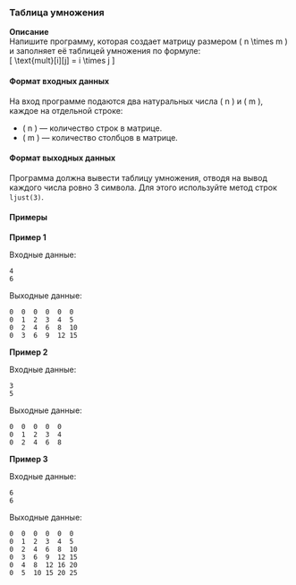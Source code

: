 ### Таблица умножения

**Описание**  
Напишите программу, которая создает матрицу размером \( n \times m \) и заполняет её таблицей умножения по формуле:  
\[
\text{mult}[i][j] = i \times j
\]

#### Формат входных данных
На вход программе подаются два натуральных числа \( n \) и \( m \), каждое на отдельной строке:
- \( n \) — количество строк в матрице.
- \( m \) — количество столбцов в матрице.

#### Формат выходных данных
Программа должна вывести таблицу умножения, отводя на вывод каждого числа ровно 3 символа. Для этого используйте метод строк `ljust(3)`.

#### Примеры

**Пример 1**

Входные данные:
```
4
6
```

Выходные данные:
```
0  0  0  0  0  0  
0  1  2  3  4  5  
0  2  4  6  8  10 
0  3  6  9  12 15
```

**Пример 2**

Входные данные:
```
3
5
```

Выходные данные:
```
0  0  0  0  0  
0  1  2  3  4  
0  2  4  6  8  
```

**Пример 3**

Входные данные:
```
6
6
```

Выходные данные:
```
0  0  0  0  0  0  
0  1  2  3  4  5  
0  2  4  6  8  10 
0  3  6  9  12 15 
0  4  8  12 16 20 
0  5  10 15 20 25
```

